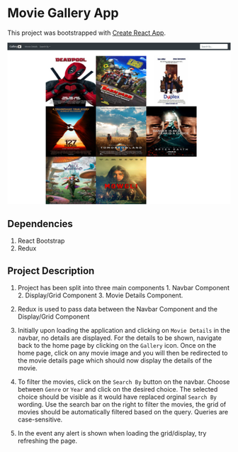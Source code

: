 # Movie Gallery App

This project was bootstrapped with [Create React App](https://github.com/facebook/create-react-app).

![Landing Page Screenshot](src/assets/images/moviegalleryhome.jpg)

## Dependencies

1. React Bootstrap
2. Redux

## Project Description

1. Project has been split into three main components 1. Navbar Component 2. Display/Grid Component 3. Movie Details Component.

2. Redux is used to pass data between the Navbar Component and the Display/Grid Component

3. Initially upon loading the application and clicking on `Movie Details` in the navbar, no details are displayed. For the details to be shown, navigate back to the home page by clicking on the `Gallery` icon. Once on the home page, click on any movie image and you will then be redirected to the movie details page which should now display the details of the movie. 

4. To filter the movies, click on the `Search By` button on the navbar. Choose between `Genre` or `Year` and click on the desired choice. The selected choice should be visible as it would have replaced orginal `Search By` wording. Use the search bar on the right to filter the movies, the grid of movies should be automatically filtered based on the query. Queries are case-sensitive.

5. In the event any alert is shown when loading the grid/display, try refreshing the page.


